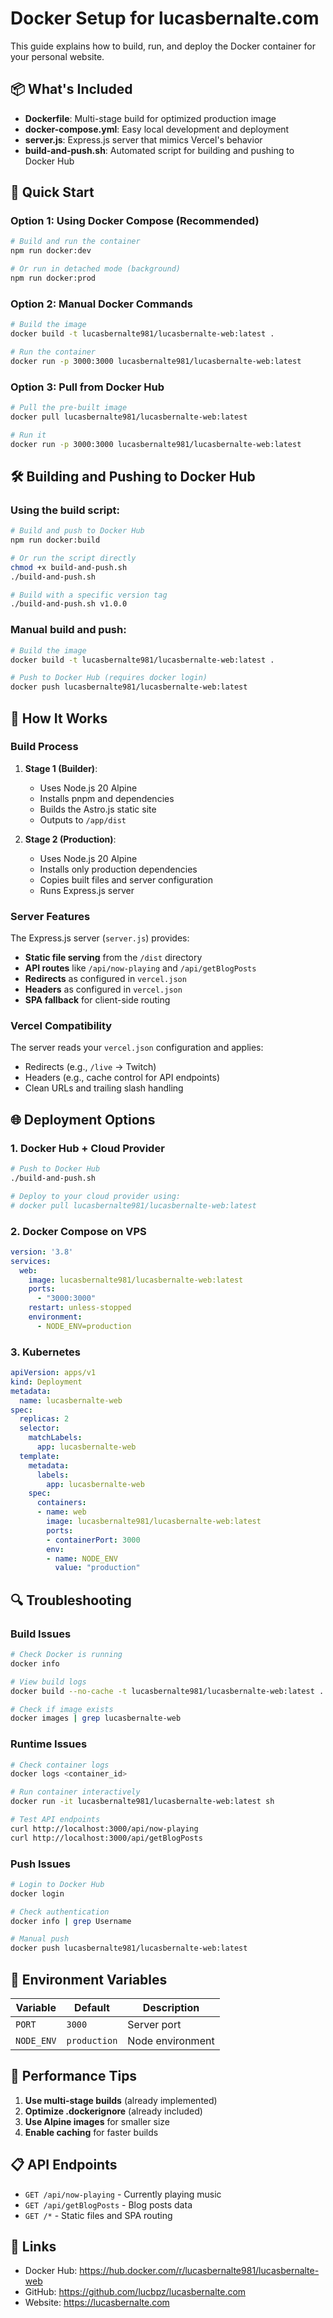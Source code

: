 # Docker Setup for lucasbernalte.com

This guide explains how to build, run, and deploy the Docker container for your personal website.

## 📦 What's Included

- **Dockerfile**: Multi-stage build for optimized production image
- **docker-compose.yml**: Easy local development and deployment
- **server.js**: Express.js server that mimics Vercel's behavior
- **build-and-push.sh**: Automated script for building and pushing to Docker Hub

## 🚀 Quick Start

### Option 1: Using Docker Compose (Recommended)

```bash
# Build and run the container
npm run docker:dev

# Or run in detached mode (background)
npm run docker:prod
```

### Option 2: Manual Docker Commands

```bash
# Build the image
docker build -t lucasbernalte981/lucasbernalte-web:latest .

# Run the container
docker run -p 3000:3000 lucasbernalte981/lucasbernalte-web:latest
```

### Option 3: Pull from Docker Hub

```bash
# Pull the pre-built image
docker pull lucasbernalte981/lucasbernalte-web:latest

# Run it
docker run -p 3000:3000 lucasbernalte981/lucasbernalte-web:latest
```

## 🛠️ Building and Pushing to Docker Hub

### Using the build script:

```bash
# Build and push to Docker Hub
npm run docker:build

# Or run the script directly
chmod +x build-and-push.sh
./build-and-push.sh

# Build with a specific version tag
./build-and-push.sh v1.0.0
```

### Manual build and push:

```bash
# Build the image
docker build -t lucasbernalte981/lucasbernalte-web:latest .

# Push to Docker Hub (requires docker login)
docker push lucasbernalte981/lucasbernalte-web:latest
```

## 🔧 How It Works

### Build Process

1. **Stage 1 (Builder)**: 
   - Uses Node.js 20 Alpine
   - Installs pnpm and dependencies
   - Builds the Astro.js static site
   - Outputs to `/app/dist`

2. **Stage 2 (Production)**:
   - Uses Node.js 20 Alpine
   - Installs only production dependencies
   - Copies built files and server configuration
   - Runs Express.js server

### Server Features

The Express.js server (`server.js`) provides:

- **Static file serving** from the `/dist` directory
- **API routes** like `/api/now-playing` and `/api/getBlogPosts`
- **Redirects** as configured in `vercel.json`
- **Headers** as configured in `vercel.json`
- **SPA fallback** for client-side routing

### Vercel Compatibility

The server reads your `vercel.json` configuration and applies:
- Redirects (e.g., `/live` → Twitch)
- Headers (e.g., cache control for API endpoints)
- Clean URLs and trailing slash handling

## 🌐 Deployment Options

### 1. Docker Hub + Cloud Provider

```bash
# Push to Docker Hub
./build-and-push.sh

# Deploy to your cloud provider using:
# docker pull lucasbernalte981/lucasbernalte-web:latest
```

### 2. Docker Compose on VPS

```yaml
version: '3.8'
services:
  web:
    image: lucasbernalte981/lucasbernalte-web:latest
    ports:
      - "3000:3000"
    restart: unless-stopped
    environment:
      - NODE_ENV=production
```

### 3. Kubernetes

```yaml
apiVersion: apps/v1
kind: Deployment
metadata:
  name: lucasbernalte-web
spec:
  replicas: 2
  selector:
    matchLabels:
      app: lucasbernalte-web
  template:
    metadata:
      labels:
        app: lucasbernalte-web
    spec:
      containers:
      - name: web
        image: lucasbernalte981/lucasbernalte-web:latest
        ports:
        - containerPort: 3000
        env:
        - name: NODE_ENV
          value: "production"
```

## 🔍 Troubleshooting

### Build Issues

```bash
# Check Docker is running
docker info

# View build logs
docker build --no-cache -t lucasbernalte981/lucasbernalte-web:latest .

# Check if image exists
docker images | grep lucasbernalte-web
```

### Runtime Issues

```bash
# Check container logs
docker logs <container_id>

# Run container interactively
docker run -it lucasbernalte981/lucasbernalte-web:latest sh

# Test API endpoints
curl http://localhost:3000/api/now-playing
curl http://localhost:3000/api/getBlogPosts
```

### Push Issues

```bash
# Login to Docker Hub
docker login

# Check authentication
docker info | grep Username

# Manual push
docker push lucasbernalte981/lucasbernalte-web:latest
```

## 📝 Environment Variables

| Variable | Default | Description |
|----------|---------|-------------|
| `PORT` | `3000` | Server port |
| `NODE_ENV` | `production` | Node environment |

## 🎯 Performance Tips

1. **Use multi-stage builds** (already implemented)
2. **Optimize .dockerignore** (already included)
3. **Use Alpine images** for smaller size
4. **Enable caching** for faster builds

## 📋 API Endpoints

- `GET /api/now-playing` - Currently playing music
- `GET /api/getBlogPosts` - Blog posts data
- `GET /*` - Static files and SPA routing

## 🔗 Links

- Docker Hub: https://hub.docker.com/r/lucasbernalte981/lucasbernalte-web
- GitHub: https://github.com/lucbpz/lucasbernalte.com
- Website: https://lucasbernalte.com
